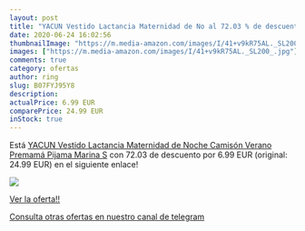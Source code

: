 ```yaml
---
layout: post
title: "YACUN Vestido Lactancia Maternidad de No al 72.03 % de descuento"
date: 2020-06-24 16:02:56
thumbnailImage: "https://m.media-amazon.com/images/I/41+v9kR75AL._SL200_.jpg"
images: ["https://m.media-amazon.com/images/I/41+v9kR75AL._SL200_.jpg"]
comments: true
category: ofertas
author: ring
slug: B07FYJ95Y8
description:
actualPrice: 6.99 EUR
comparePrice: 24.99 EUR
inStock: true
---
```


Está [YACUN Vestido Lactancia Maternidad de Noche Camisón Verano Premamá Pijama Marina S](https://www.amazon.com/dp/B07FYJ95Y8/?tag=redken08-20) con 72.03 de descuento por 6.99 EUR (original: 24.99 EUR) en el siguiente enlace!

[![](https://m.media-amazon.com/images/I/41+v9kR75AL._SL200_.jpg)](https://www.amazon.com/dp/B07FYJ95Y8/?tag=redken08-20)

[Ver la oferta!!](https://www.amazon.com/dp/B07FYJ95Y8/?tag=redken08-20)

[Consulta otras ofertas en nuestro canal de telegram](https://t.me/s/ofertas25)
